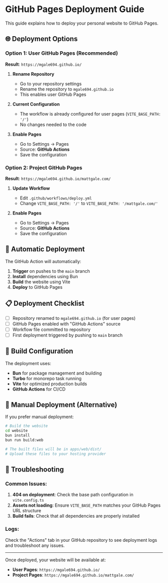 # GitHub Pages Deployment Guide

This guide explains how to deploy your personal website to GitHub Pages.

## 🌐 Deployment Options

### Option 1: User GitHub Pages (Recommended)

**Result**: `https://mgale694.github.io/`

1. **Rename Repository**

   - Go to your repository settings
   - Rename the repository to `mgale694.github.io`
   - This enables user GitHub Pages

2. **Current Configuration**

   - The workflow is already configured for user pages (`VITE_BASE_PATH: '/'`)
   - No changes needed to the code

3. **Enable Pages**
   - Go to Settings → Pages
   - Source: **GitHub Actions**
   - Save the configuration

### Option 2: Project GitHub Pages

**Result**: `https://mgale694.github.io/mattgale.com/`

1. **Update Workflow**

   - Edit `.github/workflows/deploy.yml`
   - Change `VITE_BASE_PATH: '/'` to `VITE_BASE_PATH: '/mattgale.com/'`

2. **Enable Pages**
   - Go to Settings → Pages
   - Source: **GitHub Actions**
   - Save the configuration

## 🚀 Automatic Deployment

The GitHub Action will automatically:

1. **Trigger** on pushes to the `main` branch
2. **Install** dependencies using Bun
3. **Build** the website using Vite
4. **Deploy** to GitHub Pages

## 📋 Deployment Checklist

- [ ] Repository renamed to `mgale694.github.io` (for user pages)
- [ ] GitHub Pages enabled with "GitHub Actions" source
- [ ] Workflow file committed to repository
- [ ] First deployment triggered by pushing to `main` branch

## 🔧 Build Configuration

The deployment uses:

- **Bun** for package management and building
- **Turbo** for monorepo task running
- **Vite** for optimized production builds
- **GitHub Actions** for CI/CD

## 📝 Manual Deployment (Alternative)

If you prefer manual deployment:

```bash
# Build the website
cd website
bun install
bun run build:web

# The built files will be in apps/web/dist/
# Upload these files to your hosting provider
```

## 🐛 Troubleshooting

### Common Issues:

1. **404 on deployment**: Check the base path configuration in `vite.config.ts`
2. **Assets not loading**: Ensure `VITE_BASE_PATH` matches your GitHub Pages URL structure
3. **Build fails**: Check that all dependencies are properly installed

### Logs:

Check the "Actions" tab in your GitHub repository to see deployment logs and troubleshoot any issues.

---

Once deployed, your website will be available at:

- **User Pages**: `https://mgale694.github.io/`
- **Project Pages**: `https://mgale694.github.io/mattgale.com/`
